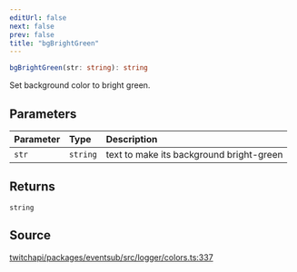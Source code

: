 ```yaml
---
editUrl: false
next: false
prev: false
title: "bgBrightGreen"
---
```


```ts
bgBrightGreen(str: string): string
```

Set background color to bright green.

## Parameters

| Parameter | Type | Description |
| :------ | :------ | :------ |
| `str` | `string` | text to make its background bright-green |

## Returns

`string`

## Source

[twitchapi/packages/eventsub/src/logger/colors.ts:337](https://github.com/pablornc/twitchapi//blob/b274026/packages/eventsub/src/logger/colors.ts#L337)
